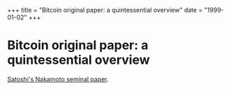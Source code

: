 +++
title = "Bitcoin original paper: a quintessential overview"
date = "1999-01-02"
+++



# Bitcoin original paper: a quintessential overview

[Satoshi's Nakamoto seminal paper](https://github.com/dream3rs/awesome_NFTs/blob/main/bitcoin.pdf).


<nft-card contractAddress="0x495f947276749ce646f68ac8c248420045cb7b5e" tokenId="21217790705324758101175761062786421039733409879261131814667265897591277092865"> </nft-card> <script src="https://unpkg.com/embeddable-nfts/dist/nft-card.min.js"></script>